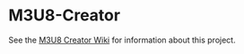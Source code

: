 # M3U8-Creator

See the [M3U8 Creator Wiki](https://github.com/MarconiMediaGroup/M3U8-Creator/wiki) for information about this project.
